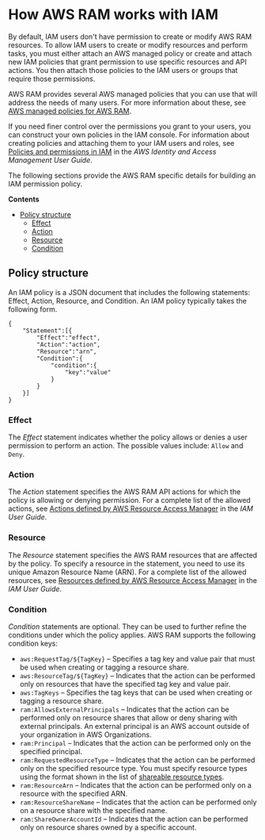 # How AWS RAM works with IAM<a name="security-iam-policies"></a>

By default, IAM users don't have permission to create or modify AWS RAM resources\. To allow IAM users to create or modify resources and perform tasks, you must either attach an AWS managed policy or create and attach new IAM policies that grant permission to use specific resources and API actions\. You then attach those policies to the IAM users or groups that require those permissions\.

AWS RAM provides several AWS managed policies that you can use that will address the needs of many users\. For more information about these, see [AWS managed policies for AWS RAM](security-iam-managed-policies.md)\.

If you need finer control over the permissions you grant to your users, you can construct your own policies in the IAM console\. For information about creating policies and attaching them to your IAM users and roles, see [Policies and permissions in IAM](https://docs.aws.amazon.com/IAM/latest/UserGuide/access_policies.html) in the *AWS Identity and Access Management User Guide*\.

The following sections provide the AWS RAM specific details for building an IAM permission policy\.

**Contents**
+ [Policy structure](#structure)
  + [Effect](#iam-policies-effect)
  + [Action](#iam-policies-action)
  + [Resource](#iam-policies-resource)
  + [Condition](#iam-policies-condition)

## Policy structure<a name="structure"></a>

An IAM policy is a JSON document that includes the following statements: Effect, Action, Resource, and Condition\. An IAM policy typically takes the following form\.

```
{
    "Statement":[{
        "Effect":"effect",
        "Action":"action",
        "Resource":"arn",
        "Condition":{
            "condition":{
                "key":"value"
            }
        }
    }]
}
```

### Effect<a name="iam-policies-effect"></a>

The *Effect* statement indicates whether the policy allows or denies a user permission to perform an action\. The possible values include: `Allow` and `Deny`\.

### Action<a name="iam-policies-action"></a>

The *Action* statement specifies the AWS RAM API actions for which the policy is allowing or denying permission\. For a complete list of the allowed actions, see [ Actions defined by AWS Resource Access Manager](https://docs.aws.amazon.com/IAM/latest/UserGuide/list_awsresourceaccessmanager.html#awsresourceaccessmanager-actions-as-permissions) in the *IAM User Guide*\.

### Resource<a name="iam-policies-resource"></a>

The *Resource* statement specifies the AWS RAM resources that are affected by the policy\. To specify a resource in the statement, you need to use its unique Amazon Resource Name \(ARN\)\. For a complete list of the allowed resources, see [ Resources defined by AWS Resource Access Manager](https://docs.aws.amazon.com/IAM/latest/UserGuide/list_awsresourceaccessmanager.html#awsresourceaccessmanager-resources-for-iam-policies) in the *IAM User Guide*\.

### Condition<a name="iam-policies-condition"></a>

*Condition* statements are optional\. They can be used to further refine the conditions under which the policy applies\. AWS RAM supports the following condition keys:
+ `aws:RequestTag/${TagKey}` – Specifies a tag key and value pair that must be used when creating or tagging a resource share\. 
+ `aws:ResourceTag/${TagKey}` – Indicates that the action can be performed only on resources that have the specified tag key and value pair\.
+ `aws:TagKeys` – Specifies the tag keys that can be used when creating or tagging a resource share\.
+ `ram:AllowsExternalPrincipals` – Indicates that the action can be performed only on resource shares that allow or deny sharing with external principals\. An external principal is an AWS account outside of your organization in AWS Organizations\.
+ `ram:Principal` – Indicates that the action can be performed only on the specified principal\.
+ `ram:RequestedResourceType` – Indicates that the action can be performed only on the specified resource type\. You must specify resource types using the format shown in the list of [shareable resource types](shareable.md)\.
+ `ram:ResourceArn` – Indicates that the action can be performed only on a resource with the specified ARN\.
+ `ram:ResourceShareName` – Indicates that the action can be performed only on a resource share with the specified name\.
+ `ram:ShareOwnerAccountId` – Indicates that the action can be performed only on resource shares owned by a specific account\.